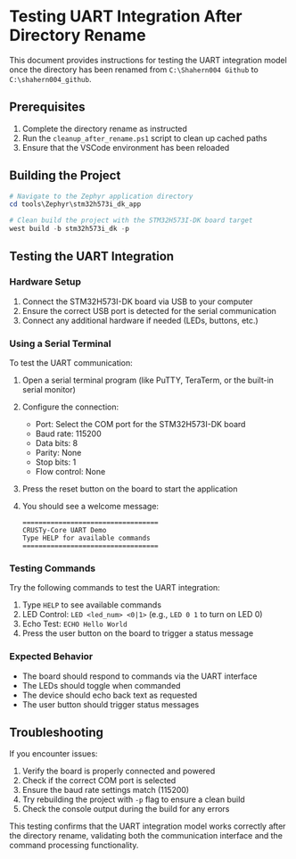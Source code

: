 # Testing UART Integration After Directory Rename

This document provides instructions for testing the UART integration model once the directory has been renamed from `C:\Shahern004 Github` to `C:\shahern004_github`.

## Prerequisites

1. Complete the directory rename as instructed
2. Run the `cleanup_after_rename.ps1` script to clean up cached paths
3. Ensure that the VSCode environment has been reloaded

## Building the Project

```powershell
# Navigate to the Zephyr application directory
cd tools\Zephyr\stm32h573i_dk_app

# Clean build the project with the STM32H573I-DK board target
west build -b stm32h573i_dk -p
```

## Testing the UART Integration

### Hardware Setup

1. Connect the STM32H573I-DK board via USB to your computer
2. Ensure the correct USB port is detected for the serial communication
3. Connect any additional hardware if needed (LEDs, buttons, etc.)

### Using a Serial Terminal

To test the UART communication:

1. Open a serial terminal program (like PuTTY, TeraTerm, or the built-in serial monitor)
2. Configure the connection:

   - Port: Select the COM port for the STM32H573I-DK board
   - Baud rate: 115200
   - Data bits: 8
   - Parity: None
   - Stop bits: 1
   - Flow control: None

3. Press the reset button on the board to start the application
4. You should see a welcome message:
   ```
   ==================================
   CRUSTy-Core UART Demo
   Type HELP for available commands
   ==================================
   ```

### Testing Commands

Try the following commands to test the UART integration:

1. Type `HELP` to see available commands
2. LED Control: `LED <led_num> <0|1>` (e.g., `LED 0 1` to turn on LED 0)
3. Echo Test: `ECHO Hello World`
4. Press the user button on the board to trigger a status message

### Expected Behavior

- The board should respond to commands via the UART interface
- The LEDs should toggle when commanded
- The device should echo back text as requested
- The user button should trigger status messages

## Troubleshooting

If you encounter issues:

1. Verify the board is properly connected and powered
2. Check if the correct COM port is selected
3. Ensure the baud rate settings match (115200)
4. Try rebuilding the project with `-p` flag to ensure a clean build
5. Check the console output during the build for any errors

This testing confirms that the UART integration model works correctly after the directory rename, validating both the communication interface and the command processing functionality.
